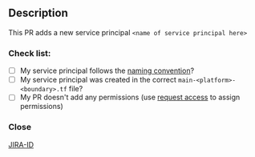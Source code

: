 ## Description

This PR adds a new service principal `<name of service principal here>`

### Check list:

* [ ] My service principal follows the [naming convention](https://farfetch.atlassian.net/wiki/spaces/DataStrategy/pages/1389492384/WIP+Azure+Common+Naming+Conventions#Data-Platform-Service-Principal)?
* [ ] My service principal was created in the correct `main-<platform>-<boundary>.tf` file?
* [ ] My PR doesn't add any permissions (use [request access](TBD) to assign permissions)

### Close

<!-- URL of the Jira ticket requesting the SP to have tracking of who and why
this service principal was requested. -->
[JIRA-ID](JIRA-URL)

